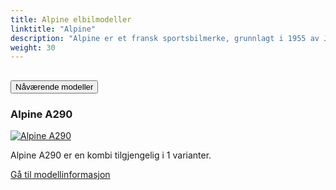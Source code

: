 ```yaml
---
title: Alpine elbilmodeller
linktitle: "Alpine"
description: "Alpine er et fransk sportsbilmerke, grunnlagt i 1955 av Jean Rédélé, opprinnelig spesialisert på lette, smidige sportsbiler. Kjent for sin tilknytning til Renault, ble Alpine kjent på 1960- og 70-tallet med sin rallyvinnende A110 Berlinette, feiret for sin smidige håndtering og suksess i motorsport, spesielt i arrangementer som Monte Carlo Rally."
weight: 30
---
```

<!-- markdownlint-disable MD033 -->
<!-- markdownlint-disable MD010 -->


<div class="accordion" id="accordionPanelsStayOpenExample">
    <div class="accordion-item">
        <h2 class="accordion-header">
            <button class="accordion-button" type="button" data-bs-toggle="collapse" data-bs-target="#panelsStayOpen-collapseOne" aria-expanded="true" aria-controls="panelsStayOpen-collapseOne">
                        Nåværende modeller
            </button>
        </h2>
        <div id="panelsStayOpen-collapseOne" class="accordion-collapse collapse show">
            <div class="accordion-body">
    <div class="container p-3 mb-4 bg-body-tertiary rounded border">
        <h3>Alpine A290</h3>
        <div class="row">
            <div class="col col-12 col-md-6">
                <a href="a290">
                    <img src="https://media.evkx.net/multimedia/models/alpine/a290/a290_gt/main_1_st.jpg" class="img-fluid" alt="Alpine A290" >
                </a>
            </div>
            <div class="col col-12 col-md-6"><p>
Alpine A290 er en kombi tilgjengelig i 1 varianter.
</p>
	<a href="a290/" class="btn btn-outline-primary" role="button">Gå til modellinformasjon</a>
		</div>
	</div>
</div>
        </div>
    </div>
</div></div>
